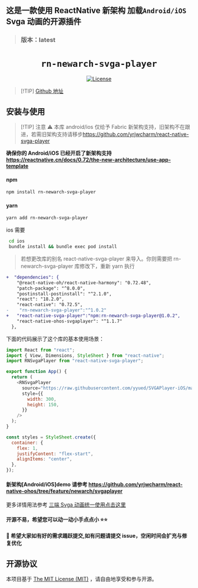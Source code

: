 ## **这是一款使用 ReactNative 新架构 加载`Android/iOS` Svga 动画的开源插件**

> ### 版本：latest

<p align="center">
  <h1 align="center"> <code>rn-newarch-svga-player</code> </h1>
</p>
<p align="center">
    <a href="https://github.com/wonday/react-native-pdf/blob/master/LICENSE">
        <img src="https://img.shields.io/badge/license-MIT-green.svg" alt="License" />
    </a>
</p>

> [!TIP] [Github 地址](https://github.com/yrjwcharm/rn-newarch-svga-player)

## 安装与使用

> [!TIP] 注意 ⚠️ 本库 android/ios 仅给予 Fabric 新架构支持，旧架构不在跟进，若需旧架构支持请移步<https://github.com/yrjwcharm/react-native-svga-player>

**确保你的 Android/iOS 已经开启了新架构支持 <https://reactnative.cn/docs/0.72/the-new-architecture/use-app-template>**


#### **npm**

```bash
npm install rn-newarch-svga-player
```

#### **yarn**

```bash
yarn add rn-newarch-svga-player
```

ios 需要
```bash
 cd ios
 bundle install && bundle exec pod install
```

> 若想更改库的别名 react-native-svga-player 来导入。你则需要把 rn-newarch-svga-player 库修改下，重新 yarn 执行

```diff
+  "dependencies": {
    "@react-native-oh/react-native-harmony": "0.72.48",
    "patch-package": "^8.0.0",
    "postinstall-postinstall": "^2.1.0",
    "react": "18.2.0",
    "react-native": "0.72.5",
-    "rn-newarch-svga-player":"^1.0.2"
+   "react-native-svga-player":"npm:rn-newarch-svga-player@1.0.2",
    "react-native-ohos-svgaplayer": "^1.1.7"
  },
```

下面的代码展示了这个库的基本使用场景：

```js
import React from "react";
import { View, Dimensions, StyleSheet } from "react-native";
import RNSvgaPlayer from "react-native-svga-player";

export function App() {
  return (
    <RNSvgaPlayer
      source="https://raw.githubusercontent.com/yyued/SVGAPlayer-iOS/master/SVGAPlayer/Samples/Goddess.svga"
      style={{
        width: 300,
        height: 150,
      }}
    />
  );
}

const styles = StyleSheet.create({
  container: {
    flex: 1,
    justifyContent: "flex-start",
    alignItems: "center",
  },
});
```

#### 新架构[Android/iOS]demo 请参考 <https://github.com/yrjwcharm/react-native-ohos/tree/feature/newarch/svgaplayer>

更多详情用法参考 [三端 Svga 动画统一使用点击这里](https://github.com/yrjwcharm/react-native-ohos/tree/feature/rnoh/svgaplayer)

#### 开源不易，希望您可以动一动小手点点小 ⭐⭐

#### 👴 希望大家如有好的需求踊跃提交,如有问题请提交 issue，空闲时间会扩充与修复优化

## 开源协议

本项目基于 [The MIT License (MIT)](https://github.com/yrjwcharm/react-native-ohos-svgaplayer/blob/master/LICENSE) ，请自由地享受和参与开源。
